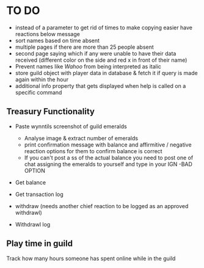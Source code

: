 # TO DO
- instead of a parameter to get rid of times to make copying easier have reactions below message
- sort names based on time absent
- multiple pages if there are more than 25 people absent
- second page saying which if any were unable to have their data received (different color on the side and red x in front of their name)
- Prevent names like _Wahoo_ from being interpreted as italic
- store guild object with player data in database & fetch it if query is made again within the hour
- additional info property that gets displayed when help is called on a specific command





## Treasury Functionality
- Paste wynntils screenshot of guild emeralds
    - Analyse image & extract number of emeralds
    - print confirmation message with balance and affirmitive / negative reaction options for them to confirm balance is correct
    - If you can't post a ss of the actual balance you need to post one of chat assigning the emeralds to yourself and type in your IGN -BAD OPTION

- Get balance

- Get transaction log

- withdraw <reason> (needs another chief reaction to be logged as an approved withdrawl)

- Withdrawl log

## Play time in guild
Track how many hours someone has spent online while in the guild